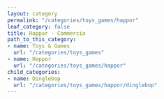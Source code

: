 ```yaml
---
layout: category
permalink: "/categories/toys_games/happor"
leaf_category: false
title: Happor - Commercia
path_to_this_category:
- name: Toys & Games
  url: "/categories/toys_games"
- name: Happor
  url: "/categories/toys_games/happor"
child_categories:
- name: Dinglebop
  url: "/categories/toys_games/happor/dinglebop"
---
```

